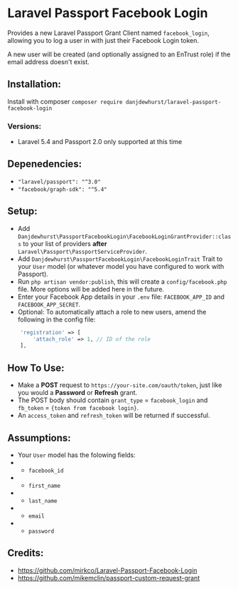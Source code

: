 # Laravel Passport Facebook Login
Provides a new Laravel Passport Grant Client named `facebook_login`, allowing you to log a user in with just their Facebook Login token.

A new user will be created (and optionally assigned to an EnTrust role) if the email address doesn't exist.

## Installation:
Install with composer  `composer require danjdewhurst/laravel-passport-facebook-login`

### Versions:
* Laravel 5.4 and Passport 2.0 only supported at this time

## Depenedencies:
* `"laravel/passport": "^3.0"`
* `"facebook/graph-sdk": "^5.4"`

## Setup:
* Add `Danjdewhurst\PassportFacebookLogin\FacebookLoginGrantProvider::class` to your list of providers **after** `Laravel\Passport\PassportServiceProvider`.
* Add `Danjdewhurst\PassportFacebookLogin\FacebookLoginTrait` Trait to your `User` model (or whatever model you have configured to work with Passport).
* Run `php artisan vendor:publish`, this will create a `config/facebook.php` file. More options will be added here in the future.
* Enter your Facebook App details in your `.env` file: `FACEBOOK_APP_ID` and `FACEBOOK_APP_SECRET`.
* Optional: To automatically attach a role to new users, amend the following in the config file:
```php
    'registration' => [
        'attach_role' => 1, // ID of the role
    ],
```

## How To Use:

* Make a **POST** request to `https://your-site.com/oauth/token`, just like you would a **Password** or **Refresh** grant.
* The POST body should contain `grant_type` = `facebook_login` and `fb_token` = `{token from facebook login}`.
* An `access_token` and `refresh_token` will be returned if successful.

## Assumptions:
* Your `User` model has the folowing fields:
* * `facebook_id`
* * `first_name`
* * `last_name`
* * `email`
* * `password`

## Credits:
* https://github.com/mirkco/Laravel-Passport-Facebook-Login
* https://github.com/mikemclin/passport-custom-request-grant
